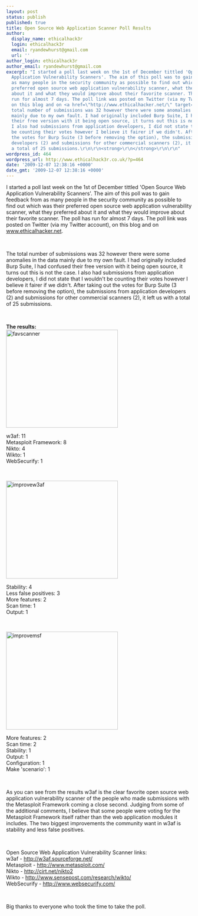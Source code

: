 ```yaml
---
layout: post
status: publish
published: true
title: Open Source Web Application Scanner Poll Results
author:
  display_name: ethicalhack3r
  login: ethicalhack3r
  email: ryandewhurst@gmail.com
  url: ''
author_login: ethicalhack3r
author_email: ryandewhurst@gmail.com
excerpt: "I started a poll last week on the 1st of December tittled 'Open Source Web
  Application Vulnerability Scanners'. The aim of this poll was to gain feedback from
  as many people in the security community as possible to find out which was their
  preferred open source web application vulnerability scanner, what they preferred
  about it and what they would improve about their favorite scanner. The poll has
  run for almost 7 days. The poll link was posted on Twitter (via my Twitter account),
  on this blog and on <a href=\"http://www.ethicalhacker.net/\" target=\"_blank\">www.ethicalhacker.net</a>.\r\n\r\n<strong>\r\n</strong>\r\n\r\nThe
  total number of submissions was 32 however there were some anomalies in the data
  mainly due to my own fault. I had originally included Burp Suite, I had confused
  their free version with it being open source, it turns out this is not the case.
  I also had submissions from application developers, I did not state that I wouldn't
  be counting their votes however I believe it fairer if we didn't. After taking out
  the votes for Burp Suite (3 before removing the option), the submissions from application
  developers (2) and submissions for other commercial scanners (2), it left us with
  a total of 25 submissions.\r\n\r\n<strong>\r\n</strong>\r\n\r\n"
wordpress_id: 464
wordpress_url: http://www.ethicalhack3r.co.uk/?p=464
date: '2009-12-07 12:38:16 +0000'
date_gmt: '2009-12-07 12:38:16 +0000'
---
```

<p>I started a poll last week on the 1st of December tittled 'Open Source Web Application Vulnerability Scanners'. The aim of this poll was to gain feedback from as many people in the security community as possible to find out which was their preferred open source web application vulnerability scanner, what they preferred about it and what they would improve about their favorite scanner. The poll has run for almost 7 days. The poll link was posted on Twitter (via my Twitter account), on this blog and on <a href="http://www.ethicalhacker.net/" target="_blank">www.ethicalhacker.net</a>.</p>
<p><strong><br />
</strong></p>
<p>The total number of submissions was 32 however there were some anomalies in the data mainly due to my own fault. I had originally included Burp Suite, I had confused their free version with it being open source, it turns out this is not the case. I also had submissions from application developers, I did not state that I wouldn't be counting their votes however I believe it fairer if we didn't. After taking out the votes for Burp Suite (3 before removing the option), the submissions from application developers (2) and submissions for other commercial scanners (2), it left us with a total of 25 submissions.</p>
<p><strong><br />
</strong></p>
<p><a id="more"></a><a id="more-464"></a></p>
<p><strong>The results:</strong><br />
<a href="http://www.ethicalhack3r.co.uk/wp-content/uploads/2009/12/favscanner1.png"><img src="http://www.ethicalhack3r.co.uk/wp-content/uploads/2009/12/favscanner1.png" alt="favscanner" title="favscanner" width="303" height="266" class="alignnone size-full wp-image-469" /></a></p>
<p>w3af: 11<br />
Metasploit Framework: 8<br />
Nikto: 4<br />
Wikto: 1<br />
WebSecurify: 1</p>
<p><strong><br />
</strong></p>
<p><a href="http://www.ethicalhack3r.co.uk/wp-content/uploads/2009/12/improvew3af1.png"><img src="http://www.ethicalhack3r.co.uk/wp-content/uploads/2009/12/improvew3af1.png" alt="improvew3af" title="improvew3af" width="303" height="266" class="alignnone size-full wp-image-470" /></a></p>
<p>Stability: 4<br />
Less false positives: 3<br />
More features: 2<br />
Scan time: 1<br />
Output: 1</p>
<p><strong><br />
</strong></p>
<p><a href="http://www.ethicalhack3r.co.uk/wp-content/uploads/2009/12/improvemsf1.png"><img src="http://www.ethicalhack3r.co.uk/wp-content/uploads/2009/12/improvemsf1.png" alt="improvemsf" title="improvemsf" width="303" height="266" class="alignnone size-full wp-image-471" /></a></p>
<p>More features: 2<br />
Scan time: 2<br />
Stability: 1<br />
Output: 1<br />
Configuration: 1<br />
Make 'scenario': 1</p>
<p><strong><br />
</strong></p>
<p>As you can see from the results w3af is the clear favorite open source web application vulnerability scanner of the people who made submissions with the Metasploit Framework coming a close second. Judging from some of the additional comments, I believe that some people were voting for the Metasploit Framework itself rather than the web application modules it includes. The two biggest improvements the community want in w3af is stability and less false positives.</p>
<p><strong><br />
</strong></p>
<p>Open Source Web Application Vulnerability Scanner links:<br />
w3af - <a href="http://w3af.sourceforge.net/" target="_blank">http://w3af.sourceforge.net/</a><br />
Metasploit - <a href="http://www.metasploit.com/" target="_blank">http://www.metasploit.com/</a><br />
Nikto - <a href="http://cirt.net/nikto2" target="_blank">http://cirt.net/nikto2</a><br />
Wikto - <a href="http://www.sensepost.com/research/wikto/" target="_blank">http://www.sensepost.com/research/wikto/</a><br />
WebSecurify - <a href="http://www.websecurify.com/" target="_blank">http://www.websecurify.com/</a></p>
<p><strong><br />
</strong></p>
<p>Big thanks to everyone who took the time to take the poll.</p>
